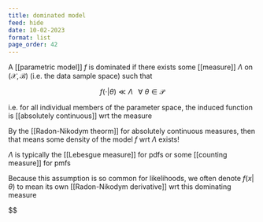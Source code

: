 ```yaml
---
title: dominated model
feed: hide
date: 10-02-2023
format: list
page_order: 42
---
```



A [[parametric model]] $f$ is dominated if there exists some [[measure]] $\Lambda$ on $(\mathcal X, \mathcal B)$ (i.e. the data sample space) such that 

$$f(\cdot | \theta) \ll \Lambda \;\;\; \forall \ \theta \in \mathcal P$$


i.e. for all individual members of the parameter space, the induced function is [[absolutely continuous]] wrt the measure

By the [[Radon-Nikodym theorm]] for absolutely continuous measures, then that means some density of the model $f$ wrt $\Lambda$ exists!

$\Lambda$ is typically the [[Lebesgue measure]] for pdfs or some [[counting measure]] for pmfs

Because this assumption is so common for likelihoods, we often denote $f(x|\theta)$ to mean its own [[Radon-Nikodym derivative]] wrt this dominating measure

$$